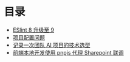 # 目录

- [ESlint 8 升级至 9](/post/dev/eslint8-to-9)
- [项目配置问题](/post/dev/project-config-problem)
- [记录一次团队 AI 项目的技术选型](/post/dev/ai-tech-select.md)
- [前端本地开发使用 pnpjs 代理 Sharepoint 联调](/post/dev/pnp-local-link-sharepoint.md)
